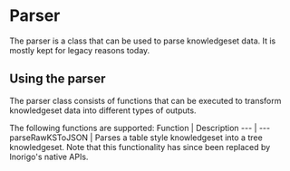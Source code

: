 # Parser
The parser is a class that can be used to parse knowledgeset data. It is mostly kept for legacy reasons today.

## Using the parser
The parser class consists of functions that can be executed to transform knowledgeset data into different types of outputs.

The following functions are supported:
Function | Description
--- | ---
parseRawKSToJSON   |   Parses a table style knowledgeset into a tree knowledgeset. Note that this functionality has since been replaced by Inorigo's native APIs.